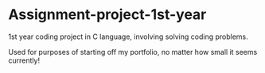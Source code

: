# Assignment-project-1st-year
1st year coding project in C language, involving solving coding problems.

Used for purposes of starting off my portfolio, no matter how small it seems currently!
